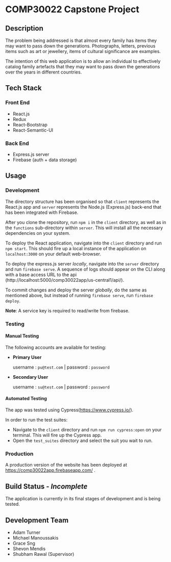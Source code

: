 # COMP30022 Capstone Project

## Description

The problem being addressed is that almost every family has items they may want to pass down the generations. Photographs, letters, previous items such as art or jewellery, items of cultural significance are examples.

The intention of this web application is to allow an individual to effectively catalog family artefacts that they may want to pass down the generations over the years in different countries.

## Tech Stack

### Front End
- React.js
- Redux
- React-Bootstrap
- React-Semantic-UI

### Back End
- Express.js server
- Firebase (auth + data storage)

## Usage

### Development
 
The directory structure has been organised so that `client` represents the React.js app and `server` represents the Node.js (Express.js) back-end that has been integrated with Firebase.

After you clone the repository, run `npm i` in the `client` directory, as well as in the `functions` sub-directory within `server`. This will install all the necessary dependencies on your system.

To deploy the React application, navigate into the `client` directory and run `npm start`. This should fire up a local instance of the application on `localhost:3000` on your default web-browser.

To deploy the express.js server _locally_, navigate into the `server` directory and run `firebase serve`. A sequence of logs should appear on the CLI along with a base access URL to the api (http://localhost:5000/comp30022app/us-central1/api/).

To commit changes and deploy the server _globally_, do the same as mentioned above, but instead of running `firebase serve`, run `firebase deploy`. 

**Note**: A service key is required to read/write from firebase.

### Testing

#### Manual Testing

The following accounts are available for testing:

- **Primary User**

   username : `pu@test.com` | password : `password`

- **Secondary User**

   username : `su@test.com` | password : `password`

#### Automated Testing

The app was tested using Cypress(https://www.cypress.io/). 

In order to run the test suites:
- Navigate to the `client` directory and run `npm run cypress:open` on your terminal. This will fire up the Cypress app. 
- Open the `test_suites` directory and select the suit you wait to run.

### Production

A production version of the website has been deployed at https://comp30022app.firebaseapp.com/ .

## Build Status - *Incomplete*

The application is currently in its final stages of development and is being tested.

## Development Team

* Adam Turner
* Michael Manoussakis
* Grace Sng
* Shevon Mendis
* Shubham Rawal (Supervisor)
